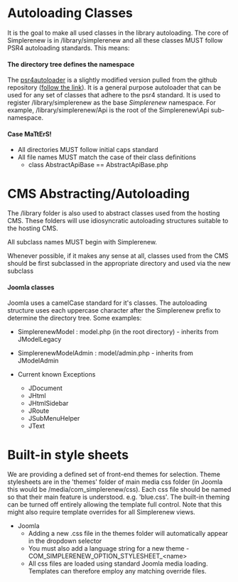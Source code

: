 Autoloading Classes
===================
It is the goal to make all used classes in the library autoloading. The core of Simplerenew is
in /library/simplerenew and all these classes MUST follow PSR4 autoloading standards. This means:

#### The directory tree defines the namespace
The [psr4autoloader](https://github.com/php-fig/fig-standards/blob/master/accepted/PSR-4-autoloader-examples.md)
is a slightly modified version pulled from the github repository
([follow the link](https://github.com/php-fig/fig-standards/blob/master/accepted/PSR-4-autoloader-examples.md)).
It is a general purpose autoloader that can be used for any set of classes that adhere to the psr4
standard. It is used to register /library/simplerenew as the base *Simplerenew* namespace. For example,
/library/simplerenew/Api is the root of the Simplerenew\Api sub-namespace.

#### Case MaTtErS!
+ All directories MUST follow initial caps standard
+ All file names MUST match the case of their class definitions
    + class AbstractApiBase == AbstractApiBase.php

CMS Abstracting/Autoloading
===========================
The /library folder is also used to abstract classes used from the hosting CMS. These folders
will use idiosyncratic autoloading structures suitable to the hosting CMS.

All subclass names MUST begin with Simplerenew.

Whenever possible, if it makes any sense at all, classes used from the CMS should be first subclassed in the appropriate directory and
used via the new subclass

#### Joomla classes
Joomla uses a camelCase standard for it's classes. The autoloading structure uses each uppercase
character after the Simplerenew prefix to determine the directory tree. Some examples:

+ SimplerenewModel : model.php (in the root directory) - inherits from JModelLegacy
+ SimplerenewModelAdmin : model/admin.php - inherits from JModelAdmin


+ Current known Exceptions
    + JDocument
    + JHtml
    + JHtmlSidebar
    + JRoute
    + JSubMenuHelper
    + JText

Built-in style sheets
=====================
We are providing a defined set of front-end themes for selection. Theme stylesheets are in the 'themes'
folder of main media css folder (in Joomla this would be /media/com_simplerenew/css).
Each css file should be named so that their main feature is understood.
e.g. 'blue.css'. The built-in theming can be turned off entirely allowing the template full control. Note that this might
also require template overrides for all Simplerenew views.

+ Joomla
    + Adding a new .css file in the themes folder will automatically appear in the dropdown selector
    + You must also add a language string for a new theme - COM_SIMPLERENEW_OPTION_STYLESHEET_&lt;name&gt;
    + All css files are loaded using standard Joomla media loading. Templates can therefore employ any matching override files.
